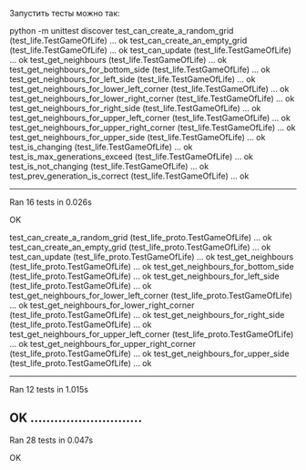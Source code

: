 Запустить тесты можно так:

python -m unittest discover
test_can_create_a_random_grid (test_life.TestGameOfLife) ... ok
test_can_create_an_empty_grid (test_life.TestGameOfLife) ... ok
test_can_update (test_life.TestGameOfLife) ... ok
test_get_neighbours (test_life.TestGameOfLife) ... ok
test_get_neighbours_for_bottom_side (test_life.TestGameOfLife) ... ok
test_get_neighbours_for_left_side (test_life.TestGameOfLife) ... ok
test_get_neighbours_for_lower_left_corner (test_life.TestGameOfLife) ... ok
test_get_neighbours_for_lower_right_corner (test_life.TestGameOfLife) ... ok
test_get_neighbours_for_right_side (test_life.TestGameOfLife) ... ok
test_get_neighbours_for_upper_left_corner (test_life.TestGameOfLife) ... ok
test_get_neighbours_for_upper_right_corner (test_life.TestGameOfLife) ... ok
test_get_neighbours_for_upper_side (test_life.TestGameOfLife) ... ok
test_is_changing (test_life.TestGameOfLife) ... ok
test_is_max_generations_exceed (test_life.TestGameOfLife) ... ok
test_is_not_changing (test_life.TestGameOfLife) ... ok
test_prev_generation_is_correct (test_life.TestGameOfLife) ... ok

----------------------------------------------------------------------
Ran 16 tests in 0.026s

OK

test_can_create_a_random_grid (test_life_proto.TestGameOfLife) ... ok
test_can_create_an_empty_grid (test_life_proto.TestGameOfLife) ... ok
test_can_update (test_life_proto.TestGameOfLife) ... ok
test_get_neighbours (test_life_proto.TestGameOfLife) ... ok
test_get_neighbours_for_bottom_side (test_life_proto.TestGameOfLife) ... ok
test_get_neighbours_for_left_side (test_life_proto.TestGameOfLife) ... ok
test_get_neighbours_for_lower_left_corner (test_life_proto.TestGameOfLife) ... ok
test_get_neighbours_for_lower_right_corner (test_life_proto.TestGameOfLife) ... ok
test_get_neighbours_for_right_side (test_life_proto.TestGameOfLife) ... ok
test_get_neighbours_for_upper_left_corner (test_life_proto.TestGameOfLife) ... ok
test_get_neighbours_for_upper_right_corner (test_life_proto.TestGameOfLife) ... ok
test_get_neighbours_for_upper_side (test_life_proto.TestGameOfLife) ... ok

----------------------------------------------------------------------
Ran 12 tests in 1.015s

OK
............................
----------------------------------------------------------------------
Ran 28 tests in 0.047s

OK